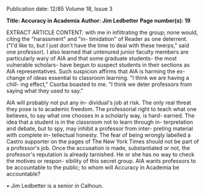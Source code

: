 Publication date: 12/85
Volume 18, Issue 3

**Title: Accuracy in Academia**
**Author: Jim Ledbetter**
**Page number(s): 19**

EXTRACT ARTICLE CONTENT:
with me in infiltrating the group; none 
would, citing the "harassment" and "in-
timidation" of Reader as one deterrent. 
("I'd like to, but I just don't have the 
time to deal with these twerps," said 
one professor). I also learned that 
untenured junior faculty members are 
particularly wary of AlA and that 
some graduate students- the most 
vulnerable scholars- have begun to 
suspect students in their sections as 
AlA representatives. Such suspicion 
affirms that AlA is harming the ex-
change of ideas essential to classroom 
learning. "I think we are having a chill-
ing effect," Csorba boasted to me. "I 
think we deter professors from saying 
what they used to say." 


AlA will probably not put any in-
dividual's job at risk. The only real 
threat they 
pose 
is to 
academic 
freedom. The professorial right to 
teach what one believes, to say what 
one chooses in a scholarly way, is hard-
earned. The idea that a student is in 
the classroom not to learn through in-
terpretation and debate, but to spy, 
may inhibit a professor from inter-
preting material with complete in-
tellectual honesty. The fear of being 
wrongly labelled a Castro supporter on 
the pages of The New York Times should 
not be part of a professor's job. Once 
the accusation is made, substantiated 
or not, the professor's reputation is 
already tarnished. He or she has no 
way to check the motives or respon-
sibility of this secret group. AlA wants 
professors to be accountable to the 
public; to whom will Accuracy in 
Academia be accountable? 

• 
Jim Ledbetter is a senior in Calhoun.